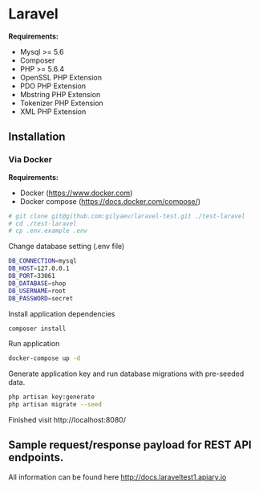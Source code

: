 # Laravel

**Requirements:**

- Mysql >= 5.6
- Composer
- PHP >= 5.6.4
- OpenSSL PHP Extension
- PDO PHP Extension
- Mbstring PHP Extension
- Tokenizer PHP Extension
- XML PHP Extension

## Installation

### Via Docker

**Requirements:**

- Docker (https://www.docker.com)
- Docker compose (https://docs.docker.com/compose/)

```bash
# git clone git@github.com:gilyaev/laravel-test.git ./test-laravel
# cd ./test-laravel
# cp .env.example .env
```

Change database setting (.env file)

```bash
DB_CONNECTION=mysql
DB_HOST=127.0.0.1
DB_PORT=33061
DB_DATABASE=shop
DB_USERNAME=root
DB_PASSWORD=secret
```

Install application dependencies 

```bash
composer install
```

Run application 

```bash
docker-compose up -d
```

Generate application key  and run database migrations with pre-seeded data.

```bash
php artisan key:generate
php artisan migrate --seed
```

Finished visit http://localhost:8080/

## Sample request/response payload for REST API endpoints.

All information can be found here http://docs.laraveltest1.apiary.io
